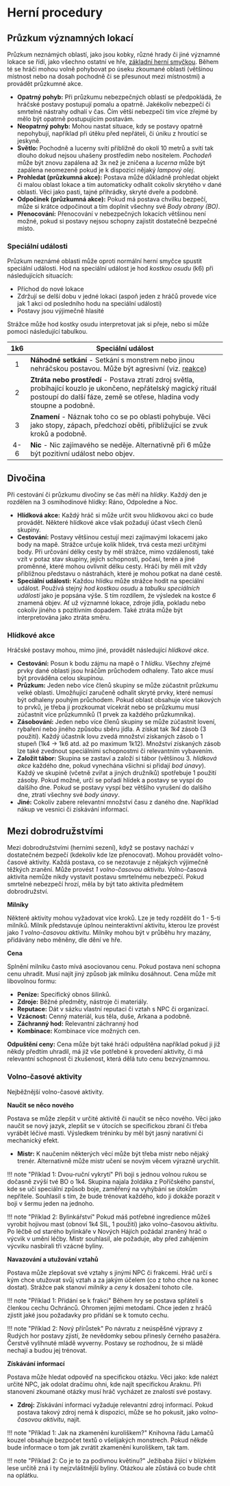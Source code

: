 # Herní procedury

## Průzkum významných lokací

Průzkum neznámých oblastí, jako jsou kobky, různé hrady či jiné významné lokace se řídí, jako všechno ostatní ve hře, [základní herní smyčkou](/Zakladni_pravidla/#hlavni-herni-smycka). Během té se hráči mohou volně pohybovat po úseku zkoumané oblasti (většinou místnost nebo na dosah pochodně či se přesunout mezi místnostmi) a provádět průzkumné akce. 

- **Opatrný pohyb:** Při průzkumu nebezpečných oblastí se předpokládá, že hráčské postavy postupují pomalu a opatrně. Jakékoliv nebezpečí či smrtelné nástrahy odhalí v čas. Čím větší nebezpečí tím více zřejmé by mělo být opatrně postupujícím postavám.
- **Neopatrný pohyb:** Mohou nastat situace, kdy se postavy opatrně nepohybují, například při útěku před nepřáteli, či úniku z hroutící se jeskyně.
- **Světlo:** Pochodně a lucerny svítí přibližně do okolí 10 metrů a svítí tak dlouho dokud nejsou uhašeny prostředím nebo nositelem. *Pochodeň* může být znovu zapálena až 3x než je zničena a *lucerna* může být zapálena neomezeně pokud je k dispozici nějaký *lampový olej*.
- **Prohledat (průzkumná akce):** Postava může důkladně prohledat objekt či malou oblast lokace a tím automaticky odhalit cokoliv skrytého v dané oblasti. Věci jako pasti, tajné přihrádky, skryté dveře a podobně.
- **Odpočinek (průzkumná akce):** Pokud má postava chvilku bezpečí, může si krátce odpočinout a tím doplnit všechny své *Body obrany (BO)*.
- **Přenocování:** Přenocování v nebezpečných lokacích většinou není možné, pokud si postavy nejsou schopny zajistit dostatečně bezpečné místo.

### Speciální události

Průzkum neznámé oblasti může oproti normální herní smyčce spustit speciální události. Hod na speciální událost je hod *kostkou osudu* (k6) při následujících situacích:

- Příchod do nové lokace
- Zdržují se delší dobu v jedné lokaci (aspoň jeden z hráčů provede více jak 1 akci od posledního hodu na speciální události)
- Postavy jsou výjimečně hlasité

Strážce může hod kostky osudu interpretovat jak si přeje, nebo si může pomoci následující tabulkou.

| 1k6  | Speciální událost                                            |
| :--: | ------------------------------------------------------------ |
|  1   | **Náhodné setkání** - Setkání s monstrem nebo jinou nehráčskou postavou. Může být agresivní (viz. [reakce](/Zakladni_pravidla/#reakce)) |
|  2   | **Ztráta nebo prostředí** - Postava ztratí zdroj světla, probíhající kouzlo je ukončeno, nepřátelský magický rituál postoupí do další fáze, země se otřese, hladina vody stoupne a podobně. |
|  3   | **Znamení** - Náznak toho co se po oblasti pohybuje. Věci jako stopy, zápach, předchozí oběti, přibližující se zvuk kroků a podobně. |
| 4-6  | **Nic** - Nic zajímavého se neděje. Alternativně při 6 může být pozitivní událost nebo objev. |

## Divočina

Při cestování či průzkumu divočiny se čas měří na *hlídky*. Každý den je rozdělen na 3 osmihodinové hlídky: Ráno, Odpoledne a Noc. 

- **Hlídková akce:** Každý hráč si může určit svou hlídkovou akci co bude provádět. Některé hlídkové akce však požadují účast všech členů skupiny.
- **Cestování:** Postavy většinou cestují mezi zajímavými lokacemi jako body na mapě. Strážce určuje kolik hlídek, trvá cesta mezi určitými body. Při určování délky cesty by měl strážce, mimo vzdálenosti, také vzít v potaz stav skupiny, jejích schopnosti, počasí, terén a jiné proměnné, které mohou ovlivnit délku cesty. Hráči by měli mít vždy přibližnou představu o nástrahách, které je mohou potkat na dané cestě.
- **Speciální události:** Každou hlídku může strážce hodit na speciální událost. Používá stejný *hod kostkou osudu* a *tabulku speciálních událostí* jako je popsána výše. S tím rozdílem, že výsledek na kostce *6* znamená objev. Ať už významné lokace, zdroje jídla, pokladu nebo cokoliv jiného s pozitivním dopadem. Také ztráta může být interpretována jako ztráta směru.

### Hlídkové akce

Hráčské postavy mohou, mimo jiné, provádět následující *hlídkové akce*.

- **Cestování:** Posun k bodu zájmu na mapě o *1 hlídku*. Všechny zřejmé prvky dané oblasti jsou hráčům průchodem odhaleny. Tato akce musí být prováděna celou skupinou.
- **Průzkum:** Jeden nebo více členů skupiny se může zúčastnit průzkumu velké oblasti. Umožňující zaručeně odhalit skryté prvky, které nemusí být odhaleny pouhým průchodem. Pokud oblast obsahuje více takových to prvků, je třeba ji prozkoumat vícekrát nebo se průzkumu musí zúčastnit více průzkumníků (1 prvek za každého průzkumníka).
- **Zásobování:** Jeden nebo více členů skupiny se může zúčastnit lovení, rybaření nebo jiného způsobu sběru jídla. A získat tak *1k4* zásob (3 použití). Každý účastník lovu zvedá množství získaných zásob o 1 stupeň (1k4 -> 1k6 atd. až po maximum 1k12). Množství získaných zásob lze také zvednout speciálními schopnostmi či relevantním vybavením.
- **Založit tábor:** Skupina se zastaví a založí si tábor (většinou 3. *hlídková akce* každého dne, pokud vynechána všichni si přidají *bod únavy*). Každý ve skupině (včetně zvířat a jiných družníků) spotřebuje 1 použití zásoby. Pokud možné, určí se pořadí hlídek a postavy se vyspí do dalšího dne. Pokud se postavy vyspí bez většího vyrušení do dalšího dne, ztratí všechny své *body únavy*.
- **Jiné:** Cokoliv zabere relevantní množství času z daného dne. Například nákup ve vesnici či získávání informací.

## Mezi dobrodružstvími

Mezi dobrodružstvími (herními sezení), když se postavy nachází v dostatečném bezpečí (kdekoliv kde lze přenocovat). Mohou provádět volno-časové aktivity. Každá postava, co se nezotavuje z nějakých výjimečně těžkých zranění. Může provést *1 volno-časovou aktivitu*. Volno-časová aktivita nemůže nikdy vystavit postavu smrtelnému nebezpečí. Pokud smrtelné nebezpečí hrozí, měla by být tato aktivita předmětem dobrodružství.

**Milníky**

Některé aktivity mohou vyžadovat více kroků. Lze je tedy rozdělit do 1 - 5-ti milníků. Milník představuje úplnou neinteraktivní aktivitu, kterou lze provést jako *1 volno-časovou aktivitu*. Milníky mohou být v průběhu hry mazány, přidávány nebo měněny, dle dění ve hře.

**Cena**

Splnění milníku často mívá asociovanou cenu. Pokud postava není schopna cenu uhradit. Musí najít jiný způsob jak milníku dosáhnout. Cena může mít libovolnou formu:

- **Peníze:** Specifický obnos šilinků.
- **Zdroje:** Běžné předměty, nástroje či materiály.
- **Reputace:** Dát v sázku vlastní reputaci či vztah s NPC či organizací.
- **Vzácnost:** Cenný materiál, kus těla, duše, Arkana a podobně.
- **Záchranný hod:** Relevantní záchranný hod
- **Kombinace:** Kombinace více možných cen.

**Odpuštění ceny:** Cena může být také hráči odpuštěna například pokud ji již někdy předtím uhradil, má již vše potřebné k provedení aktivity, či má relevantní schopnost či zkušenost, která dělá tuto cenu bezvýznamnou.

### Volno-časové aktivity

Nejběžnější volno-časové aktivity.

**Naučit se něco nového**

Postava se může zlepšit v určité aktivitě či naučit se něco nového. Věci jako naučit se nový jazyk, zlepšit se v útocích se specifickou zbraní či třeba vyrábět léčivé masti. Výsledkem tréninku by měl být jasný narativní či mechanický efekt.

- **Mistr:** K naučením některých věcí může být třeba mistr nebo nějaký trenér. Alternativně může mistr učení se novým věcem výrazně urychlit.

!!! note "Příklad 1: Dvou-ruční vykrytí"
    Při boji s jednou volnou rukou se dočasně zvýší tvé BO o 1k4. Skupina najala žoldáka z Poříčského panství, kde se učí speciální způsob boje, zaměřený na vyhýbání se útokům nepřítele. Souhlasil s tím, že bude trénovat každého, kdo ji dokáže porazit v boji v šermu jeden na jednoho.

!!! note "Příklad 2: Bylinkářství"
    Pokud máš potřebné ingredience můžeš vyrobit hojivou mast (obnoví  1k4 SIL, 1 použití) jako volno-časovou aktivitu. Po léčbě od starého bylinkáře v Nových Hájích požádal zraněný hráč o výcvik v umění léčby. Mistr souhlasil, ale požaduje, aby před zahájením výcviku nasbírali tři vzácné byliny.

**Navazování a utužování vztahů**

Postava může zlepšovat své vztahy s jinými NPC či frakcemi. Hráč určí s kým chce utužovat svůj vztah a za jakým účelem (co z toho chce na konec dostat). Strážce pak stanoví *milníky* a *ceny* k dosažení tohoto cíle.

!!! note "Příklad 1: Přidání se k frakci"
    Během hry se postava spřátelí s členkou cechu Ochránců. Ohromen jejími metodami. Chce jeden z hráčů zjistit jaké jsou požadavky pro přidání se k tomuto cechu.

!!! note "Příklad 2: Nový přírůstek"
    Po návratu z neúspěšné výpravy z Rudých hor postavy zjistí, že nevědomky  sebou přinesly černého pasažéra. Čerstvě vylíhnuté mládě wyverny. Postavy se rozhodnou, že si mládě nechají a budou jej trénovat.

**Získávání informací**

Postava může hledat odpověď na specifickou otázku. Věci jako: kde nalézt určité NPC, jak odolat dračímu ohni, kde najít specifickou Araknu. Při stanovení zkoumané otázky musí hráč vycházet ze znalostí své postavy.

-  **Zdroj:** Získávání informací vyžaduje relevantní zdroj informací. Pokud postava takový zdroj nemá k dispozici, může se ho pokusit, jako *volno-časovou aktivitu*, najít. 

!!! note "Příklad 1: Jak na zkamenění kuroliškem?"
    Knihovna řádu Lamačů kouzel obsahuje bezpočet textů o všelijakých monstrech. Pokud někde bude informace o tom jak zvrátit zkamenění kuroliškem, tak tam.

!!! note "Příklad 2: Co je to za podivnou květinu?"
    Ježibaba žijící v blízkém lese určitě zná i ty nejzvláštnější byliny. Otázkou ale zůstává co bude chtít na oplátku.
